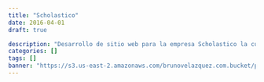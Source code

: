 ```yaml
---
title: "Scholastico"
date: 2016-04-01
draft: true

description: "Desarrollo de sitio web para la empresa Scholastico la cual se encarga de brindar servicios de transporte a corporativos, escuelas y al sector turísico"
categories: []
tags: []
banner: "https://s3.us-east-2.amazonaws.com/brunovelazquez.com.bucket/projects/SCHOLASTICO-www.scholastico.mx.webp"
---
```


